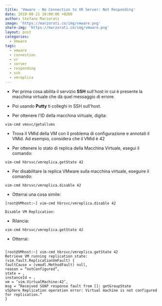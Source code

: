 ```yaml
---
title: 'Vmware - No Connection to VR Server: Not Responding'
date: 2018-08-21 10:00:00 +0200
author: Stefano Marzorati
image: 'https://marzorati.co/img/vmware.png'
share-img: 'https://marzorati.co/img/vmware.png'
layout: post
categories:
  - Vmware
tags:
  - vmware
  - connection
  - vr
  - server
  - responding
  - ssh
  - vmreplica
---
```

  - Per prima cosa abilita il servizio **SSH** sull'host in cui è presente la macchina virtuale che dà quel messaggio di errore.   

  - Poi usando **Putty** ti colleghi in SSH sull'host.   

  - Per ottenere l'ID della macchina virtuale, digita:   

<code>vim-cmd vmsvc/getallvms</code>

  - Trova il VMid della VM con il problema di configurazione e annotati il VMid. Ad esempio, considera che il VMid è 42   

  - Per ottenere lo stato di replica della Macchina Virtuale, esegui il comando:   

<code>vim-cmd hbrsvc/vmreplica.getState 42</code>

  - Per disabilitare la replica VMware sulla macchina virtuale, eseguire il comando:

<code>vim-cmd hbrsvc/vmreplica.disable 42</code>
	
  - Otterrai una cosa simile:   

<code>[root@VMhost:~] vim-cmd hbrsvc/vmreplica.disable 42   
Disable VM Replication:</code>
	
  - Rilancia:

<code>vim-cmd hbrsvc/vmreplica.getState 42</code>

  - Otterrai:

<code>
[root@VMhost:~] vim-cmd hbrsvc/vmreplica.getState 42
Retrieve VM running replication state:
(vim.fault.ReplicationVmFault) {
faultCause = (vmodl.MethodFault) null,
reason = “notConfigured”,
state = <unset>,
instanceId = <unset>,
vm = ‘vim.VirtualMachine:42’,
msg = “Received SOAP response fault from [<cs p:1fwaf548, TCP:localhost:80>]: getGroupState
vSphere Replication operation error: Virtual machine is not configured for replication.”
}
</code>
